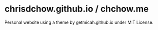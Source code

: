 # chrisdchow.github.io / chchow.me
Personal website using a theme by getmicah.github.io under MIT License.
